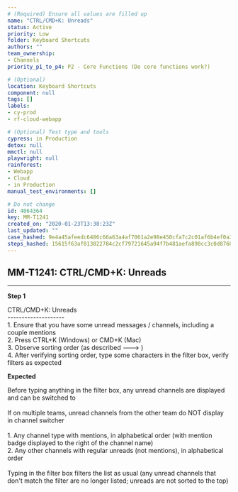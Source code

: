 ```yaml
---
# (Required) Ensure all values are filled up
name: "CTRL/CMD+K: Unreads"
status: Active
priority: Low
folder: Keyboard Shortcuts
authors: ""
team_ownership: 
- Channels
priority_p1_to_p4: P2 - Core Functions (Do core functions work?)

# (Optional)
location: Keyboard Shortcuts
component: null
tags: []
labels: 
- cy-prod
- rf-cloud-webapp

# (Optional) Test type and tools
cypress: in Production
detox: null
mmctl: null
playwright: null
rainforest: 
- Webapp
- Cloud
- in Production
manual_test_environments: []

# Do not change
id: 4064364
key: MM-T1241
created_on: "2020-01-23T13:38:23Z"
last_updated: ""
case_hashed: 9e4a45afeedc6486c66a63a4af7061a2e98e450cfa7c2c01af6b4ef0a38b87efe92e30d97628a69063b27ff354001dca
steps_hashed: 15615f63af813022784c2cf79721645a94f7b481aefa890cc3c0d876077f34f11f20aa596ef7cbd8f4e301a95d24c4ed
---
```


<!-- (Auto-generated) Based on frontmatter's "key" and "name" -->

## MM-T1241: CTRL/CMD+K: Unreads

---

**Step 1**

CTRL/CMD+K: Unreads\
\--------------------\
1\. Ensure that you have some unread messages / channels, including a couple mentions\
2\. Press CTRL+K (Windows) or CMD+K (Mac)\
3\. Observe sorting order (as described ---> )\
4\. After verifying sorting order, type some characters in the filter box, verify filters as expected

**Expected**

Before typing anything in the filter box, any unread channels are displayed and can be switched to\
\
If on multiple teams, unread channels from the other team do NOT display in channel switcher\
\
1\. Any channel type with mentions, in alphabetical order (with mention badge displayed to the right of the channel name)\
2\. Any other channels with regular unreads (not mentions), in alphabetical order\
\
Typing in the filter box filters the list as usual (any unread channels that don't match the filter are no longer listed; unreads are not sorted to the top)
